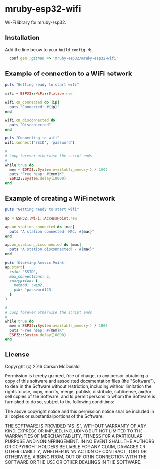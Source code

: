 mruby-esp32-wifi
============

Wi-Fi library for mruby-esp32.

## Installation
Add the line below to your `build_config.rb`:

```ruby
  conf.gem :github => 'mruby-esp32/mruby-esp32-wifi'
```

## Example of connection to a WiFi network

```ruby
puts "Getting ready to start wifi"

wifi = ESP32::WiFi::Station.new

wifi.on_connected do |ip|
  puts "Connected: #{ip}"
end

wifi.on_disconnected do
  puts "Disconnected"
end

puts "Connecting to wifi"
wifi.connect('SSID', 'password')

#
# Loop forever otherwise the script ends
#
while true do
  mem = ESP32::System.available_memory() / 1000
  puts "Free heap: #{mem}K"
  ESP32::System.delay(10000)
end
```

## Example of creating a WiFi network

```ruby
puts "Getting ready to start wifi"

ap = ESP32::WiFi::AccessPoint.new

ap.on_station_connected do |mac|
  puts "A station connected! MAC: #{mac}"
end

ap.on_station_disconnected do |mac|
  puts "A station disconnected! - #{mac}"
end

puts 'Starting Access Point'
ap.start(
  ssid: 'SSID',
  max_connections: 5,
  encryption: {
    method: :wep2,
    psk: 'password123'
  }
)

#
# Loop forever otherwise the script ends
#
while true do
  mem = ESP32::System.available_memory() / 1000
  puts "Free heap: #{mem}K"
  ESP32::System.delay(10000)
end
```



## License

Copyright (c) 2016 Carson McDonald

Permission is hereby granted, free of charge, to any person obtaining a
copy of this software and associated documentation files (the "Software"),
to deal in the Software without restriction, including without limitation
the rights to use, copy, modify, merge, publish, distribute, sublicense,
and/or sell copies of the Software, and to permit persons to whom the
Software is furnished to do so, subject to the following conditions:

The above copyright notice and this permission notice shall be included in
all copies or substantial portions of the Software.

THE SOFTWARE IS PROVIDED "AS IS", WITHOUT WARRANTY OF ANY KIND, EXPRESS OR
IMPLIED, INCLUDING BUT NOT LIMITED TO THE WARRANTIES OF MERCHANTABILITY,
FITNESS FOR A PARTICULAR PURPOSE AND NONINFRINGEMENT. IN NO EVENT SHALL THE
AUTHORS OR COPYRIGHT HOLDERS BE LIABLE FOR ANY CLAIM, DAMAGES OR OTHER
LIABILITY, WHETHER IN AN ACTION OF CONTRACT, TORT OR OTHERWISE, ARISING
FROM, OUT OF OR IN CONNECTION WITH THE SOFTWARE OR THE USE OR OTHER
DEALINGS IN THE SOFTWARE.
